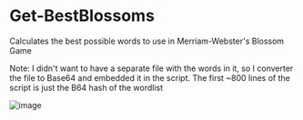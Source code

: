 # Get-BestBlossoms
Calculates the best possible words to use in Merriam-Webster's Blossom Game

Note: I didn't want to have a separate file with the words in it, so I converter the file to Base64 and embedded it in the script. The first ~800 lines of the script is just the B64 hash of the wordlist

![image](https://github.com/3tini/Get-BestBlossoms/assets/21133680/d928cf50-67c3-41a2-9ef6-0f84a04098b2)
